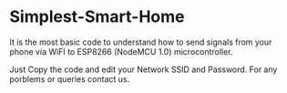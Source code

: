 # Simplest-Smart-Home

It is the most basic code to understand how to send signals from your phone via WiFI to ESP8266 (NodeMCU 1.0) microcontroller. 

Just Copy the code and edit your Network SSID and Password. For any porblems or queries contact us.
